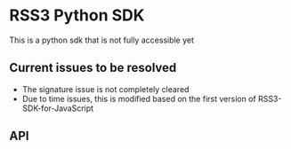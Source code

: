 # RSS3 Python SDK

This is a python sdk that is not fully accessible yet

## Current issues to be resolved

* The signature issue is not completely cleared
* Due to time issues, this is modified based on the first version of RSS3-SDK-for-JavaScript

## API




